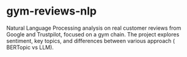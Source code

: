 # gym-reviews-nlp
Natural Language Processing analysis on real customer reviews from Google and Trustpilot, focused on a gym chain. The project explores sentiment, key topics, and differences between various approach ( BERTopic vs LLM).
